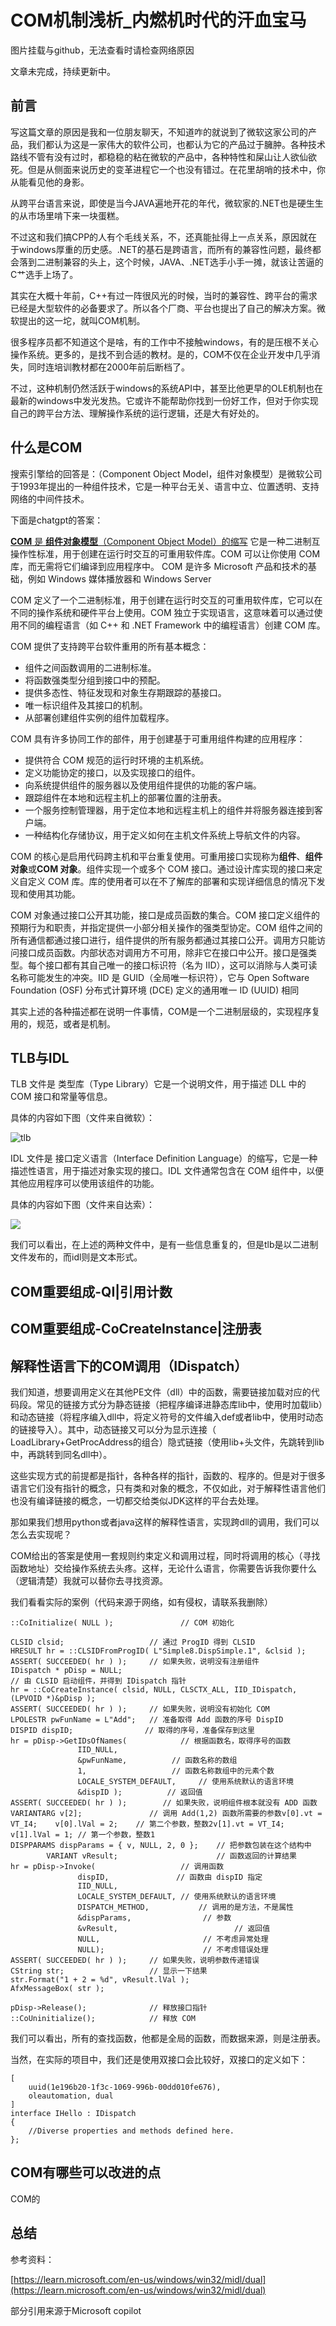 # COM机制浅析_内燃机时代的汗血宝马

图片挂载与github，无法查看时请检查网络原因

文章未完成，持续更新中。

## 前言

写这篇文章的原因是我和一位朋友聊天，不知道咋的就说到了微软这家公司的产品，我们都认为这是一家伟大的软件公司，也都认为它的产品过于臃肿。各种技术路线不管有没有过时，都稳稳的粘在微软的产品中，各种特性和屎山让人欲仙欲死。但是从侧面来说历史的变革进程它一个也没有错过。在花里胡哨的技术中，你从能看见他的身影。

从跨平台语言来说，即使是当今JAVA遍地开花的年代，微软家的.NET也是硬生生的从市场里啃下来一块蛋糕。

不过这和我们搞CPP的人有个毛线关系，不，还真能扯得上一点关系，原因就在于windows厚重的历史感。.NET的基石是跨语言，而所有的兼容性问题，最终都会落到二进制兼容的头上，这个时候，JAVA、.NET选手小手一摊，就该让苦逼的C艹选手上场了。

其实在大概十年前，C++有过一阵很风光的时候，当时的兼容性、跨平台的需求已经是大型软件的必备要求了。所以各个厂商、平台也提出了自己的解决方案。微软提出的这一坨，就叫COM机制。

很多程序员都不知道这个是啥，有的工作中不接触windows，有的是压根不关心操作系统。更多的，是找不到合适的教材。是的，COM不仅在企业开发中几乎消失，同时连培训教材都在2000年前后断档了。

不过，这种机制仍然活跃于windows的系统API中，甚至比他更早的OLE机制也在最新的windows中发光发热。它或许不能帮助你找到一份好工作，但对于你实现自己的跨平台方法、理解操作系统的运行逻辑，还是大有好处的。

## 什么是COM

搜索引擎给的回答是：（Component Object Model，组件对象模型）是微软公司于1993年提出的一种组件技术，它是一种平台无关、语言中立、位置透明、支持网络的中间件技术。

下面是chatgpt的答案：

[**COM** 是 **组件对象模型**（Component Object Model）的缩写](https://learn.microsoft.com/zh-cn/windows/win32/com/com-technical-overview)
它是一种二进制互操作性标准，用于创建在运行时交互的可重用软件库。COM 可以让你使用 COM 库，而无需将它们编译到应用程序中。
COM 是许多 Microsoft 产品和技术的基础，例如 Windows 媒体播放器和 Windows Server

COM 定义了一个二进制标准，用于创建在运行时交互的可重用软件库，它可以在不同的操作系统和硬件平台上使用。COM 独立于实现语言，这意味着可以通过使用不同的编程语言（如 C++ 和 .NET Framework 中的编程语言）创建 COM 库。

COM 提供了支持跨平台软件重用的所有基本概念：

- 组件之间函数调用的二进制标准。
- 将函数强类型分组到接口中的预配。
- 提供多态性、特征发现和对象生存期跟踪的基接口。
- 唯一标识组件及其接口的机制。
- 从部署创建组件实例的组件加载程序。

COM 具有许多协同工作的部件，用于创建基于可重用组件构建的应用程序：

- 提供符合 COM 规范的运行时环境的主机系统。
- 定义功能协定的接口，以及实现接口的组件。
- 向系统提供组件的服务器以及使用组件提供的功能的客户端。
- 跟踪组件在本地和远程主机上的部署位置的注册表。
- 一个服务控制管理器，用于定位本地和远程主机上的组件并将服务器连接到客户端。
- 一种结构化存储协议，用于定义如何在主机文件系统上导航文件的内容。

COM 的核心是启用代码跨主机和平台重复使用。可重用接口实现称为**组件**、**组件对象**或**COM 对象**。组件实现一个或多个 COM 接口。通过设计库实现的接口来定义自定义 COM 库。库的使用者可以在不了解库的部署和实现详细信息的情况下发现和使用其功能。

COM 对象通过接口公开其功能，接口是成员函数的集合。COM 接口定义组件的预期行为和职责，并指定提供一小部分相关操作的强类型协定。COM 组件之间的所有通信都通过接口进行，组件提供的所有服务都通过其接口公开。调用方只能访问接口成员函数。内部状态对调用方不可用，除非它在接口中公开。接口是强类型。每个接口都有其自己唯一的接口标识符（名为 IID），这可以消除与人类可读名称可能发生的冲突。IID 是 GUID（全局唯一标识符），它与 Open Software Foundation (OSF) 分布式计算环境 (DCE) 定义的通用唯一 ID (UUID) 相同

其实上述的各种描述都在说明一件事情，COM是一个二进制层级的，实现程序复用的，规范，或者是机制。

## **TLB与IDL**

TLB 文件是 类型库（Type Library）它是一个说明文件，用于描述 DLL 中的 COM 接口和常量等信息。

具体的内容如下图（文件来自微软）：

![tlb](C:\Bolg\image\0924\tlb.png)

IDL 文件是 接口定义语言（Interface Definition Language）的缩写，它是一种描述性语言，用于描述对象实现的接口。IDL 文件通常包含在 COM 组件中，以便其他应用程序可以使用该组件的功能。

具体的内容如下图（文件来自达索）：

![](C:\Bolg\image\0924\idl.png)

我们可以看出，在上述的两种文件中，是有一些信息重复的，但是tlb是以二进制文件发布的，而idl则是文本形式。

## COM重要组成-QI|引用计数



## COM重要组成-CoCreateInstance|注册表

## 解释性语言下的COM调用（IDispatch）

我们知道，想要调用定义在其他PE文件（dll）中的函数，需要链接加载对应的代码段。常见的链接方式分为静态链接（把程序编译进静态库lib中，使用时加载lib）和动态链接（将程序编入dll中，将定义符号的文件编入def或者lib中，使用时动态的链接导入）。其中，动态链接又可以分为显示连接（ LoadLibrary+GetProcAddress的组合）隐式链接（使用lib+头文件，先跳转到lib中，再跳转到同名dll中）。

这些实现方式的前提都是指针，各种各样的指针，函数的、程序的。但是对于很多语言它们没有指针的概念，只有类和对象的概念，不仅如此，对于解释性语言他们也没有编译链接的概念，一切都交给类似JDK这样的平台去处理。

那如果我们想用python或者java这样的解释性语言，实现跨dll的调用，我们可以怎么去实现呢？

COM给出的答案是使用一套规则约束定义和调用过程，同时将调用的核心（寻找函数地址）交给操作系统去头疼。这样，无论什么语言，你需要告诉我你要什么（逻辑清楚）我就可以替你去寻找资源。

我们看看实际的案例（代码来源于网络，如有侵权，请联系我删除）

```
::CoInitialize( NULL );               // COM 初始化
 
CLSID clsid;                   // 通过 ProgID 得到 CLSID
HRESULT hr = ::CLSIDFromProgID( L"Simple8.DispSimple.1", &clsid );
ASSERT( SUCCEEDED( hr ) );     // 如果失败，说明没有注册组件
IDispatch * pDisp = NULL;  
// 由 CLSID 启动组件，并得到 IDispatch 指针
hr = ::CoCreateInstance( clsid, NULL, CLSCTX_ALL, IID_IDispatch, (LPVOID *)&pDisp );
ASSERT( SUCCEEDED( hr ) );     // 如果失败，说明没有初始化 COM
LPOLESTR pwFunName = L"Add";   // 准备取得 Add 函数的序号 DispID
DISPID dispID;                // 取得的序号，准备保存到这里
hr = pDisp->GetIDsOfNames(            // 根据函数名，取得序号的函数
               IID_NULL,
               &pwFunName,          // 函数名称的数组
               1,                   // 函数名称数组中的元素个数
               LOCALE_SYSTEM_DEFAULT,     // 使用系统默认的语言环境
               &dispID );          // 返回值
ASSERT( SUCCEEDED( hr ) );        // 如果失败，说明组件根本就没有 ADD 函数
VARIANTARG v[2];               // 调用 Add(1,2) 函数所需要的参数v[0].vt = VT_I4;    v[0].lVal = 2;    // 第二个参数，整数2v[1].vt = VT_I4;  v[1].lVal = 1; // 第一个参数，整数1
DISPPARAMS dispParams = { v, NULL, 2, 0 };    // 把参数包装在这个结构中
        VARIANT vResult;                      // 函数返回的计算结果
hr = pDisp->Invoke(                   // 调用函数
               dispID,               // 函数由 dispID 指定
               IID_NULL,
               LOCALE_SYSTEM_DEFAULT, // 使用系统默认的语言环境
               DISPATCH_METHOD,           // 调用的是方法，不是属性
               &dispParams,                // 参数
               &vResult,                          // 返回值
               NULL,                       // 不考虑异常处理
               NULL);                      // 不考虑错误处理
ASSERT( SUCCEEDED( hr ) );     // 如果失败，说明参数传递错误
CString str;                   // 显示一下结果
str.Format("1 + 2 = %d", vResult.lVal );
AfxMessageBox( str );
 
pDisp->Release();              // 释放接口指针
::CoUninitialize();            // 释放 COM

```

我们可以看出，所有的查找函数，他都是全局的函数，而数据来源，则是注册表。

当然，在实际的项目中，我们还是使用双接口会比较好，双接口的定义如下：

```
[
    uuid(1e196b20-1f3c-1069-996b-00dd010fe676), 
    oleautomation, dual
]
interface IHello : IDispatch
{
    //Diverse properties and methods defined here.
};
```

## COM有哪些可以改进的点

COM的

## 总结

参考资料：

[https://learn.microsoft.com/en-us/windows/win32/midl/dual](https://learn.microsoft.com/en-us/windows/win32/midl/dual)

部分引用来源于Microsoft copilot
